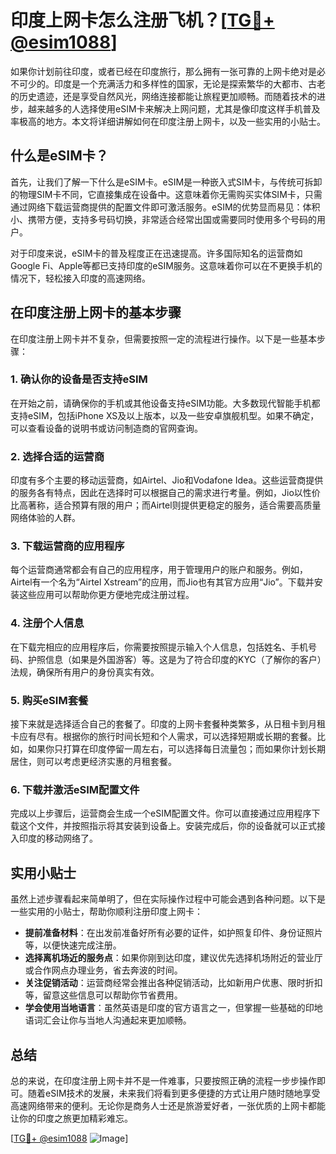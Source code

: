 # 印度上网卡怎么注册飞机？[[TG💪+ @esim1088](https://t.me/s/esim1088)]

如果你计划前往印度，或者已经在印度旅行，那么拥有一张可靠的上网卡绝对是必不可少的。印度是一个充满活力和多样性的国家，无论是探索繁华的大都市、古老的历史遗迹，还是享受自然风光，网络连接都能让旅程更加顺畅。而随着技术的进步，越来越多的人选择使用eSIM卡来解决上网问题，尤其是像印度这样手机普及率极高的地方。本文将详细讲解如何在印度注册上网卡，以及一些实用的小贴士。

## 什么是eSIM卡？

首先，让我们了解一下什么是eSIM卡。eSIM是一种嵌入式SIM卡，与传统可拆卸的物理SIM卡不同，它直接集成在设备中。这意味着你无需购买实体SIM卡，只需通过网络下载运营商提供的配置文件即可激活服务。eSIM的优势显而易见：体积小、携带方便，支持多号码切换，非常适合经常出国或需要同时使用多个号码的用户。

对于印度来说，eSIM卡的普及程度正在迅速提高。许多国际知名的运营商如Google Fi、Apple等都已支持印度的eSIM服务。这意味着你可以在不更换手机的情况下，轻松接入印度的高速网络。

## 在印度注册上网卡的基本步骤

在印度注册上网卡并不复杂，但需要按照一定的流程进行操作。以下是一些基本步骤：

### 1. 确认你的设备是否支持eSIM

在开始之前，请确保你的手机或其他设备支持eSIM功能。大多数现代智能手机都支持eSIM，包括iPhone XS及以上版本，以及一些安卓旗舰机型。如果不确定，可以查看设备的说明书或访问制造商的官网查询。

### 2. 选择合适的运营商

印度有多个主要的移动运营商，如Airtel、Jio和Vodafone Idea。这些运营商提供的服务各有特点，因此在选择时可以根据自己的需求进行考量。例如，Jio以性价比高著称，适合预算有限的用户；而Airtel则提供更稳定的服务，适合需要高质量网络体验的人群。

### 3. 下载运营商的应用程序

每个运营商通常都会有自己的应用程序，用于管理用户的账户和服务。例如，Airtel有一个名为“Airtel Xstream”的应用，而Jio也有其官方应用“Jio”。下载并安装这些应用可以帮助你更方便地完成注册过程。

### 4. 注册个人信息

在下载完相应的应用程序后，你需要按照提示输入个人信息，包括姓名、手机号码、护照信息（如果是外国游客）等。这是为了符合印度的KYC（了解你的客户）法规，确保所有用户的身份真实有效。

### 5. 购买eSIM套餐

接下来就是选择适合自己的套餐了。印度的上网卡套餐种类繁多，从日租卡到月租卡应有尽有。根据你的旅行时间长短和个人需求，可以选择短期或长期的套餐。比如，如果你只打算在印度停留一周左右，可以选择每日流量包；而如果你计划长期居住，则可以考虑更经济实惠的月租套餐。

### 6. 下载并激活eSIM配置文件

完成以上步骤后，运营商会生成一个eSIM配置文件。你可以直接通过应用程序下载这个文件，并按照指示将其安装到设备上。安装完成后，你的设备就可以正式接入印度的移动网络了。

## 实用小贴士

虽然上述步骤看起来简单明了，但在实际操作过程中可能会遇到各种问题。以下是一些实用的小贴士，帮助你顺利注册印度上网卡：

- **提前准备材料**：在出发前准备好所有必要的证件，如护照复印件、身份证照片等，以便快速完成注册。
- **选择离机场近的服务点**：如果你刚到达印度，建议优先选择机场附近的营业厅或合作网点办理业务，省去奔波的时间。
- **关注促销活动**：运营商经常会推出各种促销活动，比如新用户优惠、限时折扣等，留意这些信息可以帮助你节省费用。
- **学会使用当地语言**：虽然英语是印度的官方语言之一，但掌握一些基础的印地语词汇会让你与当地人沟通起来更加顺畅。

## 总结

总的来说，在印度注册上网卡并不是一件难事，只要按照正确的流程一步步操作即可。随着eSIM技术的发展，未来我们将看到更多便捷的方式让用户随时随地享受高速网络带来的便利。无论你是商务人士还是旅游爱好者，一张优质的上网卡都能让你的印度之旅更加精彩难忘。

[[TG💪+ @esim1088](https://t.me/s/esim1088) ![Image](https://i.postimg.cc/4NQfJmqS/Snipaste-2025-05-13-00-14-12.png)]